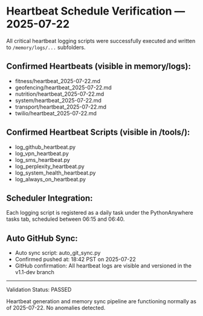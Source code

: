 # Heartbeat Schedule Verification — 2025-07-22

All critical heartbeat logging scripts were successfully executed and written to `/memory/logs/...` subfolders.

## Confirmed Heartbeats (visible in memory/logs):
- fitness/heartbeat_2025-07-22.md
- geofencing/heartbeat_2025-07-22.md
- nutrition/heartbeat_2025-07-22.md
- system/heartbeat_2025-07-22.md
- transport/heartbeat_2025-07-22.md
- twilio/heartbeat_2025-07-22.md

## Confirmed Heartbeat Scripts (visible in /tools/):
- log_github_heartbeat.py
- log_vpn_heartbeat.py
- log_sms_heartbeat.py
- log_perplexity_heartbeat.py
- log_system_health_heartbeat.py
- log_always_on_heartbeat.py

## Scheduler Integration:
Each logging script is registered as a daily task under the PythonAnywhere tasks tab, scheduled between 06:15 and 06:40.

## Auto GitHub Sync:
- Auto sync script: auto_git_sync.py
- Confirmed pushed at: 18:42 PST on 2025-07-22
- GitHub confirmation: All heartbeat logs are visible and versioned in the v1.1-dev branch

---

Validation Status: PASSED

Heartbeat generation and memory sync pipeline are functioning normally as of 2025-07-22. No anomalies detected.
